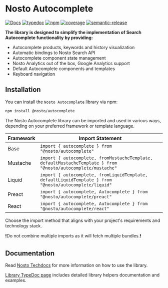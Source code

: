 # Nosto Autocomplete

[![Docs](https://img.shields.io/badge/%F0%9F%93%9A-Documentation-pink)](https://docs.nosto.com/techdocs/implementing-nosto/implement-search/implement-autocomplete-using-library/installation)
[![typedoc](https://img.shields.io/badge/%F0%9F%93%96-TypeDoc-blue)](https://nosto.github.io/nosto-autocomplete/)
[![npm](https://img.shields.io/npm/v/@nosto/autocomplete?color=33cd56&logo=npm)](https://www.npmjs.com/package/@nosto/autocomplete)
[![coverage](https://nosto.github.io/nosto-autocomplete/coverage/badge.svg)](https://nosto.github.io/nosto-autocomplete/coverage/lcov-report/)
[![semantic-release](https://img.shields.io/badge/%20%20%F0%9F%93%A6%F0%9F%9A%80-semantic--release-e10079.svg)](https://github.com/semantic-release/semantic-release)

**The library is designed to simplify the implementation of Search Autocomplete functionality by providing:**

* Autocomplete products, keywords and history visualization
* Automatic bindings to Nosto Search API
* Autocomplete component state management
* Nosto Analytics out of the box, Google Analytics support
* Default Autocomplete components and templates
* Keyboard navigation

## Installation

You can install the `Nosto Autocomplete` library via npm:

```bash
npm install @nosto/autocomplete
```

The Nosto Autocomplete library can be imported and used in various ways, depending on your preferred framework or template language.


| Framework | Import Statement |
|-----------|-----------------|
| Base      | `import { autocomplete } from "@nosto/autocomplete"` |
| Mustache  | `import { autocomplete, fromMustacheTemplate, defaultMustacheTemplate } from "@nosto/autocomplete/mustache"` |
| Liquid    | `import { autocomplete, fromLiquidTemplate, defaultLiquidTemplate } from "@nosto/autocomplete/liquid"` |
| Preact    | `import { autocomplete, Autocomplete } from "@nosto/autocomplete/preact"` |
| React     | `import { autocomplete, Autocomplete } from "@nosto/autocomplete/react"` |

Choose the import method that aligns with your project's requirements and technology stack.

❗Do not combine multiple imports as it will fetch multiple bundles.❗

## Documentation

Read [Nosto Techdocs](https://docs.nosto.com/techdocs/implementing-nosto/implement-search/implement-autocomplete-using-library/initialization) for more information on how to use the library.

[Library TypeDoc page](https://nosto.github.io/nosto-autocomplete/) includes detailed library helpers documentation and examples.
